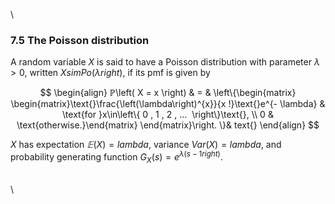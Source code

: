 \


### 7.5 The Poisson distribution

A random variable $X$ is said to have a Poisson distribution with
parameter $\lambda>0$, written $XsimPo\left( \lambda right)$, if its
pmf is given by

$$
\begin{align}
ℙ\left( X = x \right) & = & \left\{\begin{matrix} \begin{matrix}\text{}\frac{\left(\lambda\right)^{x}}{x !}\text{}e^{- \lambda} & \text{for }x\in\left\{ 0 , 1 , 2 , … ⁡ \right\}\text{}, \\ 0 & \text{otherwise.}\end{matrix} \end{matrix}\right. \}& text{}
\end{align}
$$

$X$ has expectation $𝔼\left( X \right)=lambda$, variance
$Var\left( X \right)=lambda$, and probability generating function
$G_{X}\left( s \right)=e^{\lambda \left( s - 1 right)}$.

\
\
